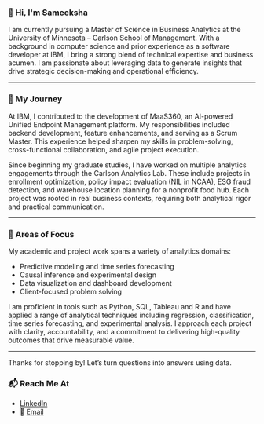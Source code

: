 ### 👋 Hi, I'm Sameeksha

I am currently pursuing a Master of Science in Business Analytics at the University of Minnesota – Carlson School of Management. With a background in computer science and prior experience as a software developer at IBM, I bring a strong blend of technical expertise and business acumen. I am passionate about leveraging data to generate insights that drive strategic decision-making and operational efficiency.

---

### 💼 My Journey

At IBM, I contributed to the development of MaaS360, an AI-powered Unified Endpoint Management platform. My responsibilities included backend development, feature enhancements, and serving as a Scrum Master. This experience helped sharpen my skills in problem-solving, cross-functional collaboration, and agile project execution.

Since beginning my graduate studies, I have worked on multiple analytics engagements through the Carlson Analytics Lab. These include projects in enrollment optimization, policy impact evaluation (NIL in NCAA), ESG fraud detection, and warehouse location planning for a nonprofit food hub. Each project was rooted in real business contexts, requiring both analytical rigor and practical communication.

---

### 🧠 Areas of Focus

My academic and project work spans a variety of analytics domains:
- Predictive modeling and time series forecasting  
- Causal inference and experimental design  
- Data visualization and dashboard development  
- Client-focused problem solving


I am proficient in tools such as Python, SQL, Tableau and R and have applied a range of analytical techniques including regression, classification, time series forecasting, and experimental analysis. I approach each project with clarity, accountability, and a commitment to delivering high-quality outcomes that drive measurable value.

---
Thanks for stopping by! Let’s turn questions into answers using data.

### 📬 Reach Me At

- [LinkedIn](https://www.linkedin.com/in/sameekshamohan)  
- 📧 [Email](mailto:mohan225@umn.edu)
